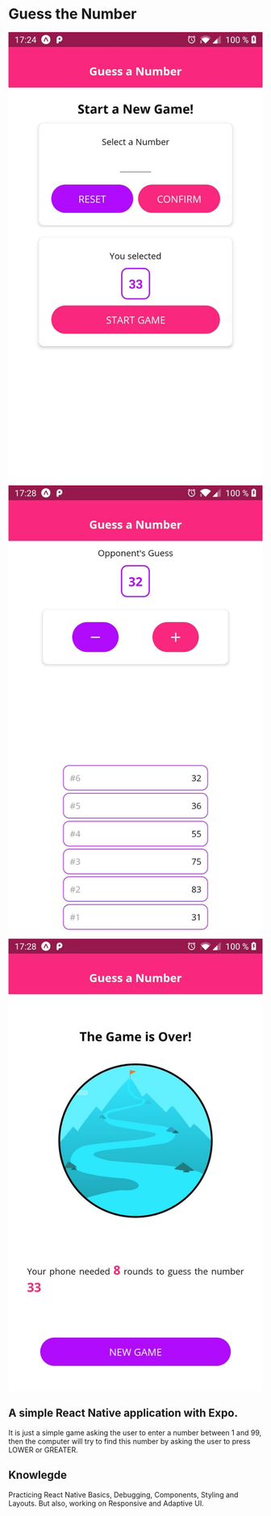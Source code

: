 # Guess the Number

![Start Game Screen](https://github.com/keShraa/guess-the-number/blob/master/assets/startgamescreen.jpg)
![Game Screen](https://github.com/keShraa/guess-the-number/blob/master/assets/gamescreen.jpg)
![Game Over Screen](https://github.com/keShraa/guess-the-number/blob/master/assets/gameoverscreen.jpg)

## A simple React Native application with Expo.

It is just a simple game asking the user to enter a number between 1 and 99, then the computer will try to find this number by asking the user to press LOWER or GREATER.

## Knowlegde

Practicing React Native Basics, Debugging, Components, Styling and Layouts. But also, working on Responsive and Adaptive UI.
